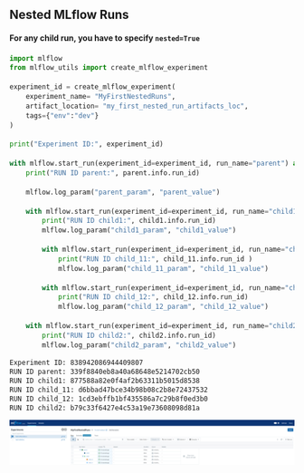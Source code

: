 ## Nested MLflow Runs

#### For any child run, you have to specify `nested=True`


```python
import mlflow
from mlflow_utils import create_mlflow_experiment

experiment_id = create_mlflow_experiment(
    experiment_name= "MyFirstNestedRuns",
    artifact_location= "my_first_nested_run_artifacts_loc",
    tags={"env":"dev"}
)

print("Experiment ID:", experiment_id)

with mlflow.start_run(experiment_id=experiment_id, run_name="parent") as parent:
    print("RUN ID parent:", parent.info.run_id)

    mlflow.log_param("parent_param", "parent_value")

    with mlflow.start_run(experiment_id=experiment_id, run_name="child1",nested=True) as child1:
        print("RUN ID child1:", child1.info.run_id)
        mlflow.log_param("child1_param", "child1_value")

        with mlflow.start_run(experiment_id=experiment_id, run_name="child_11", nested=True) as child_11:
            print("RUN ID child_11:", child_11.info.run_id )
            mlflow.log_param("child_11_param", "child_11_value")

        with mlflow.start_run(experiment_id=experiment_id, run_name="child_12", nested=True) as child_12:
            print("RUN ID child_12:", child_12.info.run_id)
            mlflow.log_param("child_12_param", "child_12_value")

    with mlflow.start_run(experiment_id=experiment_id, run_name="child2", nested=True) as child2:
        print("RUN ID child2:", child2.info.run_id)
        mlflow.log_param("child2_param", "child2_value")
```

    Experiment ID: 838942086944409807
    RUN ID parent: 339f8840eb8a40a68648e5214702cb50
    RUN ID child1: 877588a82e0f4af2b63311b5015d8538
    RUN ID child_11: d6bbad47bce34b98b08c2b8e72437532
    RUN ID child_12: 1cd3ebffb1bf435586a7c29b8f0ed3b0
    RUN ID child2: b79c33f6427e4c53a19e73608098d81a
    

![image.png](15_nested_runs_files/image.png)


